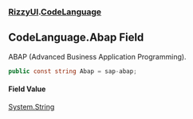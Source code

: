 ### [RizzyUI](RizzyUI 'RizzyUI').[CodeLanguage](RizzyUI.CodeLanguage 'RizzyUI.CodeLanguage')

## CodeLanguage.Abap Field

ABAP (Advanced Business Application Programming).

```csharp
public const string Abap = sap-abap;
```

#### Field Value
[System.String](https://docs.microsoft.com/en-us/dotnet/api/System.String 'System.String')